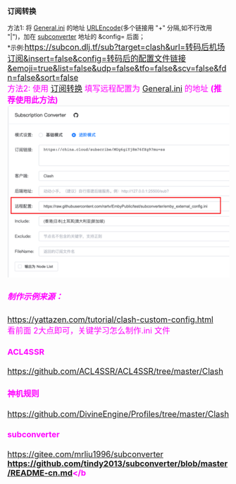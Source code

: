 ### 订阅转换 
方法1: 将 [General.ini](https://raw.githubusercontent.com/Pai333/World/main/Clash/Config/Online/General.ini) 的地址 [URLEncode](https://www.urlencoder.org/)(多个链接用 "+" 分隔,如不行改用 "|")，加在 [subconverter](https://github.com/tindy2013/subconverter/blob/master/README-cn.md) 地址的 &config= 后面；<br>
*示例:<font color=#ff00ff size=4>https://subcon.dlj.tf/sub?target=clash&url=转码后机场订阅&insert=false&config=转码后的配置文件链接&emoji=true&list=false&udp=false&tfo=false&scv=false&fdn=false&sort=false<font><br>
方法2: 使用 [订阅转换](https://acl4ssr-sub.github.io/) 填写远程配置为 [General.ini](https://raw.githubusercontent.com/Pai333/World/main/Clash/Config/Online/General.ini) 的地址 <b>(推荐使用此方法)</b><br>
![示例](https://raw.githubusercontent.com/Pai333/World/main/Clash/Config/Online/eg.subWeb.png)<br>

##### 制作示例来源：
https://yattazen.com/tutorial/clash-custom-config.html<br>
看前面 2大点即可，关键学习怎么制作.ini 文件<br>
#### ACL4SSR
https://github.com/ACL4SSR/ACL4SSR/tree/master/Clash<br>
#### 神机规则
https://github.com/DivineEngine/Profiles/tree/master/Clash<br>
#### subconverter
https://gitee.com/mrliu1996/subconverter<br>
<b>https://github.com/tindy2013/subconverter/blob/master/README-cn.md</b<br>
